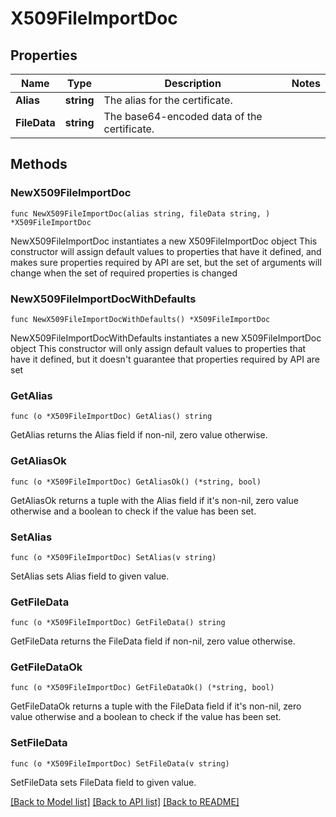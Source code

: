 # X509FileImportDoc

## Properties

Name | Type | Description | Notes
------------ | ------------- | ------------- | -------------
**Alias** | **string** | The alias for the certificate. | 
**FileData** | **string** | The base64-encoded data of the certificate. | 

## Methods

### NewX509FileImportDoc

`func NewX509FileImportDoc(alias string, fileData string, ) *X509FileImportDoc`

NewX509FileImportDoc instantiates a new X509FileImportDoc object
This constructor will assign default values to properties that have it defined,
and makes sure properties required by API are set, but the set of arguments
will change when the set of required properties is changed

### NewX509FileImportDocWithDefaults

`func NewX509FileImportDocWithDefaults() *X509FileImportDoc`

NewX509FileImportDocWithDefaults instantiates a new X509FileImportDoc object
This constructor will only assign default values to properties that have it defined,
but it doesn't guarantee that properties required by API are set

### GetAlias

`func (o *X509FileImportDoc) GetAlias() string`

GetAlias returns the Alias field if non-nil, zero value otherwise.

### GetAliasOk

`func (o *X509FileImportDoc) GetAliasOk() (*string, bool)`

GetAliasOk returns a tuple with the Alias field if it's non-nil, zero value otherwise
and a boolean to check if the value has been set.

### SetAlias

`func (o *X509FileImportDoc) SetAlias(v string)`

SetAlias sets Alias field to given value.


### GetFileData

`func (o *X509FileImportDoc) GetFileData() string`

GetFileData returns the FileData field if non-nil, zero value otherwise.

### GetFileDataOk

`func (o *X509FileImportDoc) GetFileDataOk() (*string, bool)`

GetFileDataOk returns a tuple with the FileData field if it's non-nil, zero value otherwise
and a boolean to check if the value has been set.

### SetFileData

`func (o *X509FileImportDoc) SetFileData(v string)`

SetFileData sets FileData field to given value.



[[Back to Model list]](../README.md#documentation-for-models) [[Back to API list]](../README.md#documentation-for-api-endpoints) [[Back to README]](../README.md)


